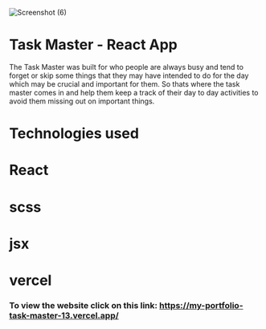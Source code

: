 ![Screenshot (6)](https://github.com/Deevin3/my_portfolio/assets/117818205/a4efe802-f3f1-4902-aedd-f000523e9fdd)
# Task Master - React App

The Task Master was built for who people are always busy and tend to forget or skip some things that they may have intended to do for the day which may be crucial and important for them. So thats where the task master comes in and help them keep a track of their day to day activities to avoid them missing out on important things.

# Technologies used 

# React
# scss
# jsx
# vercel

### To view the website click on this link: https://my-portfolio-task-master-13.vercel.app/
